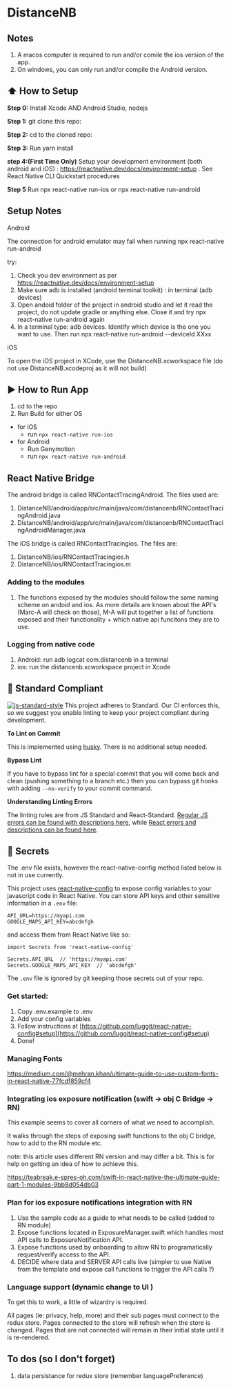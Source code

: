 #  DistanceNB


## Notes

1. A macos computer is required to run and/or comile the ios version of the app.
2. On windows, you can only run and/or compile the Android version.

## :arrow_up: How to Setup

**Step 0:** Install Xcode AND Android Studio, nodejs

**Step 1:** git clone this repo:

**Step 2:** cd to the cloned repo:

**Step 3:** Run yarn install

**step 4:(First Time Only)** Setup your development environment (both android and iOS) : https://reactnative.dev/docs/environment-setup . See React Native CLI Quickstart procedures

**Step 5** Run npx react-native run-ios or npx react-native run-android

## Setup Notes

Android 

The connection for android emulator may fail when running npx react-native run-android

try: 
1. Check you dev environment as per https://reactnative.dev/docs/environment-setup
2. Make sure adb is installed (android terminal toolkit) : in terminal (adb devices)
3. Open andoid folder of the project in android studio and let it read the project, do not update gradle or anything else. Close it and try npx react-native run-android again
4. In a terminal type: adb devices. Identify which device is the one you want to use. Then run npx react-native run-android --deviceId XXxx

iOS

To open the iOS project in XCode, use the DistanceNB.xcworkspace file (do not use DistanceNB.xcodeproj as it will not build)


## :arrow_forward: How to Run App

1. cd to the repo
2. Run Build for either OS
  * for iOS
    * run `npx react-native run-ios`
  * for Android
    * Run Genymotion
    * run `npx react-native run-android`

## React Native Bridge 

The android bridge is called RNContactTracingAndroid.
The files used are: 
1. DistanceNB/android/app/src/main/java/com/distancenb/RNContactTracingAndroid.java
2. DistanceNB/android/app/src/main/java/com/distancenb/RNContactTracingAndroidManager.java

The iOS bridge is called RNContactTracingios.
The files are: 
1. DistanceNB/ios/RNContactTracingios.h
2. DistanceNB/ios/RNContactTracingios.m

### Adding to the modules 

1. The functions exposed by the modules should follow the same naming scheme on andoid and ios. As more 
details are known about the API's (Marc-A will check on those), M-A will put together a list of 
functions exposed and their functionality + which native api funcitons they are to use. 

### Logging from native code

1. Android: run adb logcat com.distancenb in a terminal
2. ios: run the distancenb.xcworkspace project in Xcode

## :no_entry_sign: Standard Compliant

[![js-standard-style](https://cdn.rawgit.com/feross/standard/master/badge.svg)](https://github.com/feross/standard)
This project adheres to Standard.  Our CI enforces this, so we suggest you enable linting to keep your project compliant during development.

**To Lint on Commit**

This is implemented using [husky](https://github.com/typicode/husky). There is no additional setup needed.

**Bypass Lint**

If you have to bypass lint for a special commit that you will come back and clean (pushing something to a branch etc.) then you can bypass git hooks with adding `--no-verify` to your commit command.

**Understanding Linting Errors**

The linting rules are from JS Standard and React-Standard.  [Regular JS errors can be found with descriptions here](http://eslint.org/docs/rules/), while [React errors and descriptions can be found here](https://github.com/yannickcr/eslint-plugin-react).

## :closed_lock_with_key: Secrets

The .env file exists, however the react-native-config method listed below is not in use currently.

This project uses [react-native-config](https://github.com/luggit/react-native-config) to expose config variables to your javascript code in React Native. You can store API keys
and other sensitive information in a `.env` file:

```
API_URL=https://myapi.com
GOOGLE_MAPS_API_KEY=abcdefgh
```

and access them from React Native like so:

```
import Secrets from 'react-native-config'

Secrets.API_URL  // 'https://myapi.com'
Secrets.GOOGLE_MAPS_API_KEY  // 'abcdefgh'
```

The `.env` file is ignored by git keeping those secrets out of your repo.

### Get started:
1. Copy .env.example to .env
2. Add your config variables
3. Follow instructions at [https://github.com/luggit/react-native-config#setup](https://github.com/luggit/react-native-config#setup)
4. Done!

### Managing Fonts

https://medium.com/@mehran.khan/ultimate-guide-to-use-custom-fonts-in-react-native-77fcdf859cf4

### Integrating ios exposure notification (swift -> obj C Bridge -> RN)

This example seems to cover all corners of what we need to accomplish.

It walks through the steps of exposing swift functions to the obj C bridge,
how to add to the RN module etc. 

note: this article uses different RN version and may differ a bit. This is for help on
getting an idea of how to achieve this.

https://teabreak.e-spres-oh.com/swift-in-react-native-the-ultimate-guide-part-1-modules-9bb8d054db03

### Plan for ios exposure notifications integration with RN

1. Use the sample code as a guide to what needs to be called (added to RN module)
2. Expose functions located in ExposureManager.swift which handles most API calls to ExposureNotification API. 
3. Expose functions used by onboarding to allow RN to programatically request/verify access to the API.
4. DECIDE where data and SERVER API calls live (simpler to use Native from the template and expose call functions to trigger the API calls ?)


### Language support (dynamic change to UI )

To get this to work, a little of wizardry is required.

All pages (ie: privacy, help, more) and their sub pages must connect to the redux store.
Pages connected to the store will refresh when the store is changed. Pages that are not connected
will remain in their initial state until it is re-rendered.

## To dos (so I don't forget)

1. data persistance for redux store (remember languagePreference)